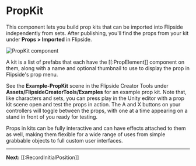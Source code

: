 # PropKit

This component lets you build prop kits that can be imported into Flipside independently from sets. After publishing, you'll find the props from your kit under **Props > Imported** in Flipside.

![PropKit component](https://flipside.nyc3.cdn.digitaloceanspaces.com/docs/screenshots/propkit.png)

A kit is a list of prefabs that each have the [[:PropElement]] component on them, along with a name and optional thumbnail to use to display the prop in Flipside's prop menu.

See the **Example-PropKit** scene in the Flipside Creator Tools under **Assets/FlipsideCreatorTools/Examples** for an example prop kit. Note that, like characters and sets, you can press play in the Unity editor with a prop kit scene open and test the props in action. The A and X buttons on your controllers will toggle between the props, with one at a time appearing on a stand in front of you ready for testing.

Props in kits can be fully interactive and can have effects attached to them as well, making them flexible for a wide range of uses from simple grabbable objects to full custom user interfaces.

---

**Next:** [[:RecordInitialPosition]]
